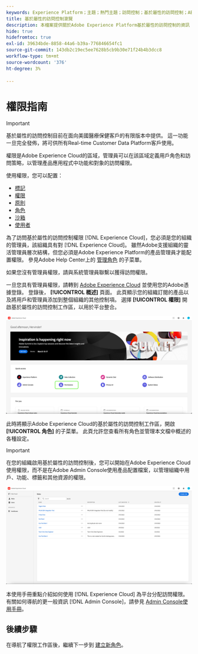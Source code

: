 ```yaml
---
keywords: Experience Platform；主題；熱門主題；訪問控制；基於屬性的訪問控制；ABAC
title: 基於屬性的訪問控制瀏覽
description: 本檔案提供關於Adobe Experience Platform基於屬性的訪問控制的資訊
hide: true
hidefromtoc: true
exl-id: 39634bde-8858-44a6-b39a-776846654fc1
source-git-commit: 143db2c19ec5ee7628b5cb9b30e71f24b4b3dcc8
workflow-type: tm+mt
source-wordcount: '376'
ht-degree: 3%

---
```


# 權限指南

>[!IMPORTANT]
>
>基於屬性的訪問控制目前在面向美國醫療保健客戶的有限版本中提供。 這一功能一旦完全發佈，將可供所有Real-time Customer Data Platform客戶使用。

權限是Adobe Experience Cloud的區域，管理員可以在該區域定義用戶角色和訪問策略，以管理產品應用程式中功能和對象的訪問權限。

使用權限，您可以配置：

* [標記](./labels.md)
* [權限](./permissions.md)
* [原則](./permissions.md)
* [角色](./roles.md)
* [沙箱](./sandboxes.md)
* [使用者](./users.md)

為了訪問基於屬性的訪問控制權限 [!DNL Experience Cloud]，您必須是您的組織的管理員，該組織具有對 [!DNL Experience Cloud]。 雖然Adobe支援組織的靈活管理員層次結構，但您必須是Adobe Experience Platform的產品管理員才能配置權限。 參見Adobe Help Center上的 [管理角色](https://helpx.adobe.com/enterprise/using/admin-roles.html) 的子菜單。

如果您沒有管理員權限，請與系統管理員聯繫以獲得訪問權限。

一旦您具有管理員權限，請轉到 [Adobe Experience Cloud](https://experience.adobe.com/) 並使用您的Adobe憑據登錄。 登錄後， **[!UICONTROL 概述]** 頁面。 此頁顯示您的組織訂閱的產品以及將用戶和管理員添加到整個組織的其他控制項。 選擇 **[!UICONTROL 權限]** 開啟基於屬性的訪問控制工作區，以用於平台整合。

![flac-select產品](../../images/flac-ui/flac-select-product.png)

此時將顯示Adobe Experience Cloud的基於屬性的訪問控制工作區，開啟 **[!UICONTROL 角色]** 的子菜單。 此頁允許您查看所有角色並管理本文檔中概述的各種設定。

>[!IMPORTANT]
>
>在您的組織啟用基於屬性的訪問控制後，您可以開始在Adobe Experience Cloud使用權限，而不是在Adobe Admin Console使用產品配置檔案，以管理組織中用戶、功能、標籤和其他資源的權限。

![flac選擇角色](../../images/flac-ui/flac-select-roles.png)

本使用手冊重點介紹如何使用 [!DNL Experience Cloud] 為平台分配訪問權限。 有關如何導航的更一般資訊 [!DNL Admin Console]，請參見 [Admin Console使用手冊](https://helpx.adobe.com/tw/enterprise/using/admin-console.html)。

## 後續步驟

在導航了權限工作區後，繼續下一步到 [建立新角色](roles.md)。
